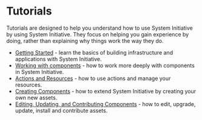# Tutorials

Tutorials are designed to help you understand how to use System Initiative by
using System Initiative. They focus on helping you gain experience by doing,
rather than explaining why things work the way they do.

- [Getting Started](./getting-started.md) - learn the basics of building
  infrastructure and applications with System Initiative.
- [Working with components](./working-with-components.md) - how to work more
  deeply with components in System Initiative.
- [Actions and Resources](./actions-and-resources.md) - how to use actions and
  manage your resources.
- [Creating Components](./creating-components.md) - how to extend System
  Initiative by creating your own new assets.
- [Editing, Updating, and Contributing Components](./editing-components-and-contributing.md) - how to edit, upgrade, update, install and contribute assets.

